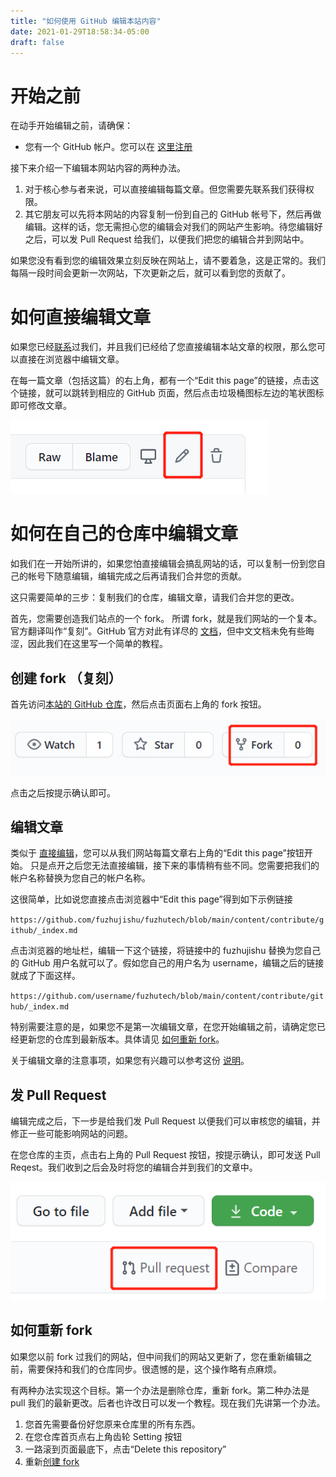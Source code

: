 ```yaml
---
title: "如何使用 GitHub 编辑本站内容"
date: 2021-01-29T18:58:34-05:00
draft: false
---
```


# 开始之前

在动手开始编辑之前，请确保：

- 您有一个 GitHub 帐户。您可以在 [这里注册](https://github.com/join)

接下来介绍一下编辑本网站内容的两种办法。

1. 对于核心参与者来说，可以直接编辑每篇文章。但您需要先联系我们获得权限。
2. 其它朋友可以先将本网站的内容复制一份到自己的 GitHub 帐号下，然后再做编辑。这样的话，您无需担心您的编辑会对我们的网站产生影响。待您编辑好之后，可以发 Pull Request 给我们，以便我们把您的编辑合并到网站中。

如果您没有看到您的编辑效果立刻反映在网站上，请不要着急，这是正常的。我们每隔一段时间会更新一次网站，下次更新之后，就可以看到您的贡献了。

# 如何直接编辑文章

如果您已经[联系](../#如果您愿意长期参与讨论)过我们，并且我们已经给了您直接编辑本站文章的权限，那么您可以直接在浏览器中编辑文章。

在每一篇文章（包括这篇）的右上角，都有一个“Edit this page”的链接，点击这个链接，就可以跳转到相应的 GitHub 页面，然后点击垃圾桶图标左边的笔状图标即可修改文章。

![GitHub 文章预览页面右上角的按钮](github_edit.png)

# 如何在自己的仓库中编辑文章

如我们在一开始所讲的，如果您怕直接编辑会搞乱网站的话，可以复制一份到您自己的帐号下随意编辑，编辑完成之后再请我们合并您的贡献。

这只需要简单的三步：复制我们的仓库，编辑文章，请我们合并您的更改。

首先，您需要创造我们站点的一个 fork。
所谓 fork，就是我们网站的一个复本。官方翻译叫作“复刻”。GitHub 官方对此有详尽的 [文档](https://docs.github.com/cn/github/collaborating-with-issues-and-pull-requests/working-with-forks)，但中文文档未免有些晦涩，因此我们在这里写一个简单的教程。

## 创建 fork （复刻）

首先访问[本站的 GitHub 仓库](https://github.com/xuan-w/fuzhutech)，然后点击页面右上角的 fork 按钮。

![GitHub 仓库页面右上角的按钮](github_fork.png)

点击之后按提示确认即可。

## 编辑文章

类似于 [直接编辑](#如何直接编辑文章)，您可以从我们网站每篇文章右上角的“Edit this page”按钮开始。
只是点开之后您无法直接编辑，接下来的事情稍有些不同。您需要把我们的帐户名称替换为您自己的帐户名称。

这很简单，比如说您直接点击浏览器中“Edit this page”得到如下示例链接

`https://github.com/fuzhujishu/fuzhutech/blob/main/content/contribute/github/_index.md`

点击浏览器的地址栏，编辑一下这个链接，将链接中的 fuzhujishu 替换为您自己的 GitHub 用户名就可以了。假如您自己的用户名为 username，编辑之后的链接就成了下面这样。

`https://github.com/username/fuzhutech/blob/main/content/contribute/github/_index.md`

特别需要注意的是，如果您不是第一次编辑文章，在您开始编辑之前，请确定您已经更新您的仓库到最新版本。具体请见 [如何重新 fork](#如何重新-fork)。

关于编辑文章的注意事项，如果您有兴趣可以参考这份 [说明](../write)。

## 发 Pull Request

编辑完成之后，下一步是给我们发 Pull Request 以便我们可以审核您的编辑，并修正一些可能影响网站的问题。

在您仓库的主页，点击右上角的 Pull Request 按钮，按提示确认，即可发送 Pull Reqest。我们收到之后会及时将您的编辑合并到我们的文章中。

![GitHub 仓库内容右上角的按钮](github_PR.png)

## 如何重新 fork

如果您以前 fork 过我们的网站，但中间我们的网站又更新了，您在重新编辑之前，需要保持和我们的仓库同步。很遗憾的是，这个操作略有点麻烦。

有两种办法实现这个目标。第一个办法是删除仓库，重新 fork。第二种办法是 pull 我们的最新更改。后者也许改日可以发一个教程。现在我们先讲第一个办法。

1. 您首先需要备份好您原来仓库里的所有东西。
2. 在您仓库首页点右上角齿轮 Setting 按钮
3. 一路滚到页面最底下，点击“Delete this repository”
4. 重新[创建 fork](#创建-fork-复刻)
